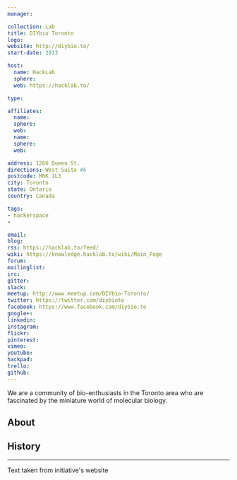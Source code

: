 ```yaml
---
manager:

collection: Lab
title: DIYbio Toronto
logo:
website: http://diybio.to/
start-date: 2013

host:
  name: HackLab
  sphere:
  web: https://hacklab.to/

type:

affiliates:
  name:
  sphere:
  web:
  name:
  sphere:
  web:

address: 1266 Queen St.
directions: West Suite #6
postcode: M6K 1L3
city: Toronto
state: Ontario
country: Canada

tags:
- hackerspace
-

email:
blog:
rss: https://hacklab.to/feed/
wiki: https://knowledge.hacklab.to/wiki/Main_Page
forum:
mailinglist:
irc:
gitter:
slack:
meetup: http://www.meetup.com/DIYbio-Toronto/
twitter: https://twitter.com/diybioto
facebook: https://www.facebook.com/diybio.to
google+:
linkedin:
instagram:
flickr:
pinterest:
vimeo:
youtube:
hackpad:
trello:
github:
---
```

We are a community of bio-enthusiasts in the Toronto area who are fascinated by the miniature world of molecular biology.

## About

## History

---
Text taken from initiative's website
